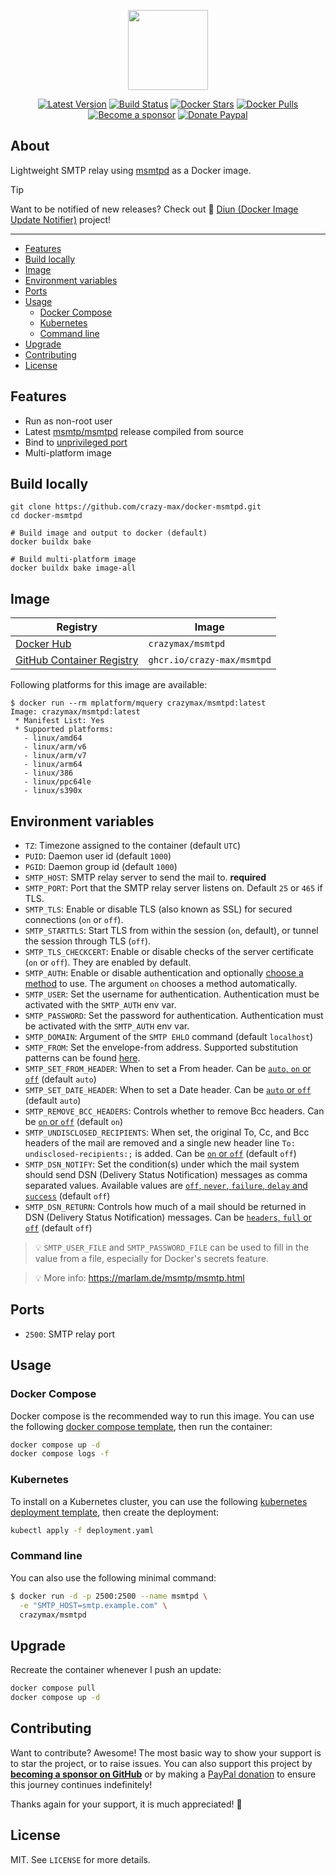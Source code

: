 <p align="center"><a href="https://github.com/crazy-max/docker-msmtpd" target="_blank"><img height="128" src="https://raw.githubusercontent.com/crazy-max/docker-msmtpd/master/.github/docker-msmtpd.jpg"></a></p>

<p align="center">
  <a href="https://hub.docker.com/r/crazymax/msmtpd/tags?page=1&ordering=last_updated"><img src="https://img.shields.io/github/v/tag/crazy-max/docker-msmtpd?label=version&style=flat-square" alt="Latest Version"></a>
  <a href="https://github.com/crazy-max/docker-msmtpd/actions?workflow=build"><img src="https://img.shields.io/github/actions/workflow/status/crazy-max/docker-msmtpd/build.yml?branch=master&label=build&logo=github&style=flat-square" alt="Build Status"></a>
  <a href="https://hub.docker.com/r/crazymax/msmtpd/"><img src="https://img.shields.io/docker/stars/crazymax/msmtpd.svg?style=flat-square&logo=docker" alt="Docker Stars"></a>
  <a href="https://hub.docker.com/r/crazymax/msmtpd/"><img src="https://img.shields.io/docker/pulls/crazymax/msmtpd.svg?style=flat-square&logo=docker" alt="Docker Pulls"></a>
  <br /><a href="https://github.com/sponsors/crazy-max"><img src="https://img.shields.io/badge/sponsor-crazy--max-181717.svg?logo=github&style=flat-square" alt="Become a sponsor"></a>
  <a href="https://www.paypal.me/crazyws"><img src="https://img.shields.io/badge/donate-paypal-00457c.svg?logo=paypal&style=flat-square" alt="Donate Paypal"></a>
</p>

## About

Lightweight SMTP relay using [msmtpd](https://marlam.de/msmtp/) as a Docker
image.

> [!TIP] 
> Want to be notified of new releases? Check out 🔔 [Diun (Docker Image Update Notifier)](https://github.com/crazy-max/diun)
> project!

___

* [Features](#features)
* [Build locally](#build-locally)
* [Image](#image)
* [Environment variables](#environment-variables)
* [Ports](#ports)
* [Usage](#usage)
  * [Docker Compose](#docker-compose)
  * [Kubernetes](#kubernetes)
  * [Command line](#command-line)
* [Upgrade](#upgrade)
* [Contributing](#contributing)
* [License](#license)

## Features

* Run as non-root user
* Latest [msmtp/msmtpd](https://marlam.de/msmtp/) release compiled from source
* Bind to [unprivileged port](#ports)
* Multi-platform image

## Build locally

```shell
git clone https://github.com/crazy-max/docker-msmtpd.git
cd docker-msmtpd

# Build image and output to docker (default)
docker buildx bake

# Build multi-platform image
docker buildx bake image-all
```

## Image

| Registry                                                                                         | Image                           |
|--------------------------------------------------------------------------------------------------|---------------------------------|
| [Docker Hub](https://hub.docker.com/r/crazymax/msmtpd/)                                            | `crazymax/msmtpd`                 |
| [GitHub Container Registry](https://github.com/users/crazy-max/packages/container/package/msmtpd)  | `ghcr.io/crazy-max/msmtpd`        |

Following platforms for this image are available:

```
$ docker run --rm mplatform/mquery crazymax/msmtpd:latest
Image: crazymax/msmtpd:latest
 * Manifest List: Yes
 * Supported platforms:
   - linux/amd64
   - linux/arm/v6
   - linux/arm/v7
   - linux/arm64
   - linux/386
   - linux/ppc64le
   - linux/s390x
```

## Environment variables

* `TZ`: Timezone assigned to the container (default `UTC`)
* `PUID`: Daemon user id (default `1000`)
* `PGID`: Daemon group id (default `1000`)
* `SMTP_HOST`: SMTP relay server to send the mail to. **required**
* `SMTP_PORT`: Port that the SMTP relay server listens on. Default `25` or `465` if TLS.
* `SMTP_TLS`: Enable or disable TLS (also known as SSL) for secured connections (`on` or `off`).
* `SMTP_STARTTLS`: Start TLS from within the session (`on`, default), or tunnel the session through TLS (`off`).
* `SMTP_TLS_CHECKCERT`: Enable or disable checks of the server certificate (`on` or `off`). They are enabled by default.
* `SMTP_AUTH`: Enable or disable authentication and optionally [choose a method](https://marlam.de/msmtp/msmtp.html#Authentication-commands) to use. The argument `on` chooses a method automatically.
* `SMTP_USER`: Set the username for authentication. Authentication must be activated with the `SMTP_AUTH` env var.
* `SMTP_PASSWORD`: Set the password for authentication. Authentication must be activated with the `SMTP_AUTH` env var.
* `SMTP_DOMAIN`: Argument of the `SMTP EHLO` command (default `localhost`)
* `SMTP_FROM`: Set the envelope-from address. Supported substitution patterns can be found [here](https://marlam.de/msmtp/msmtp.html#Commands-specific-to-sendmail-mode).
* `SMTP_SET_FROM_HEADER`: When to set a From header. Can be [`auto`, `on` or `off`](https://marlam.de/msmtp/msmtp.html#Commands-specific-to-sendmail-mode) (default `auto`)
* `SMTP_SET_DATE_HEADER`: When to set a Date header. Can be [`auto` or `off`](https://marlam.de/msmtp/msmtp.html#Commands-specific-to-sendmail-mode) (default `auto`)
* `SMTP_REMOVE_BCC_HEADERS`: Controls whether to remove Bcc headers. Can be [`on` or `off`](https://marlam.de/msmtp/msmtp.html#Commands-specific-to-sendmail-mode) (default `on`)
* `SMTP_UNDISCLOSED_RECIPIENTS`: When set, the original To, Cc, and Bcc headers of the mail are removed and a single new header line `To: undisclosed-recipients:;` is added. Can be [`on` or `off`](https://marlam.de/msmtp/msmtp.html#Commands-specific-to-sendmail-mode) (default `off`)
* `SMTP_DSN_NOTIFY`: Set the condition(s) under which the mail system should send DSN (Delivery Status Notification) messages as comma separated values. Available values are [`off`, `never`, `failure`, `delay` and `success`](https://marlam.de/msmtp/msmtp.html#index-dsn_005fnotify) (default `off`)
* `SMTP_DSN_RETURN`: Controls how much of a mail should be returned in DSN (Delivery Status Notification) messages. Can be [`headers`, `full` or `off`](https://marlam.de/msmtp/msmtp.html#index-dsn_005freturn) (default `off`)

> 💡 `SMTP_USER_FILE` and `SMTP_PASSWORD_FILE` can be used to fill in the value from a file, especially for Docker's secrets feature.

> 💡 More info: https://marlam.de/msmtp/msmtp.html

## Ports

* `2500`: SMTP relay port

## Usage

### Docker Compose

Docker compose is the recommended way to run this image. You can use the following
[docker compose template](examples/compose/compose.yml), then run the container:

```bash
docker compose up -d
docker compose logs -f
```

### Kubernetes

To install on a Kubernetes cluster, you can use the following
[kubernetes deployment template](examples/kubernetes/deployment.yaml), then create the deployment:

```bash
kubectl apply -f deployment.yaml
```

### Command line

You can also use the following minimal command:

```bash
$ docker run -d -p 2500:2500 --name msmtpd \
  -e "SMTP_HOST=smtp.example.com" \
  crazymax/msmtpd
```

## Upgrade

Recreate the container whenever I push an update:

```bash
docker compose pull
docker compose up -d
```

## Contributing

Want to contribute? Awesome! The most basic way to show your support is to star
the project, or to raise issues. You can also support this project by [**becoming a sponsor on GitHub**](https://github.com/sponsors/crazy-max)
or by making a [PayPal donation](https://www.paypal.me/crazyws) to ensure this
journey continues indefinitely!

Thanks again for your support, it is much appreciated! :pray:

## License

MIT. See `LICENSE` for more details.
